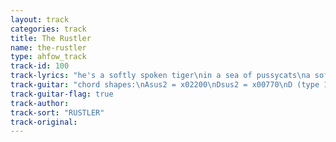 ```yaml
---
layout: track
categories: track
title: The Rustler
name: the-rustler
type: ahfow_track
track-id: 100
track-lyrics: "he's a softly spoken tiger\nin a sea of pussycats\na softly spoken tiger\ngetting on the groove\nBetty and Veronica\nlord I miss them so\nforgot to mail those postcards\nit was a long time ago\n\nin a city of this size \nwe'll never meet again\nno, no. no\n\nwell the mind is a monkey\nand honey so am I\nbefuddled and befiddled \nin the corner of your eye\nand the rustler's getting loopy\non zycoline and booze\nhe's gonna meet you at the airport\nthere's no way for him to lose"
track-guitar: "chord shapes:\nAsus2 = x02200\nDsus2 = x00770\nD (type 1) = xx0[14][15][14]\nD (type 2) = xx0232\nG (type 1)= xx0022\nG (type 2) = xxx0[15][15]\nG (type 3) = 320033\nEmin7 = 0x[12][12][12][12]\nFmaj7 = x8[10]9[10]8\n\nverse:\nAsus2, Dsus2,  G (type 1), Dsus2 (repeat throughout)\n\nhe's a softly spoken tiger\nin a sea of pussycats\na softly spoken tiger\ngetting on the groove\nBetty and Veronica\nlord I miss them so\nforgot to mail those postcards\nit was a long time ago\n\nchorus: Asus2, Emin7, G (type 2), D (type 1), C, D (type 2), G (type 3), Fma7\n\nin a city of this size\nwe'll never meet again\nno, no. no\n\nwell the mind is a monkey\nand honey so am I\nbefuddled and befiddled\nin the corner of your eye\nand the rustler's getting loopy\non zycoline and booze\nhe's gonna meet you at the airport\nthere's no way for him to lose\n\n(provided by dc)"
track-guitar-flag: true
track-author: 
track-sort: "RUSTLER"
track-original: 
---
```

